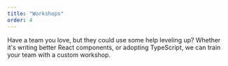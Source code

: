 ```yaml
---
title: "Workshops"
order: 4
---
```


Have a team you love, but they could use some help leveling up? Whether it's writing better React components, or adopting TypeScript, we can train your team with a custom workshop.
